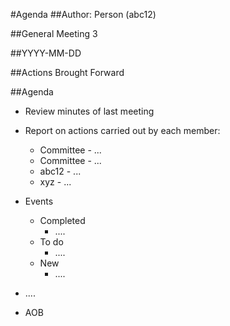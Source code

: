 #Agenda
##Author:
Person (abc12)

##General Meeting 3 

##YYYY-MM-DD

##Actions Brought Forward

##Agenda

- Review minutes of last meeting
- Report on actions carried out by each member:
  - Committee - ...
  - Committee - ...
  - abc12 - ...
  - xyz - ...

- Events
  - Completed
    - ....
  - To do
    - ....
  - New
    - ....
- ....
- AOB

